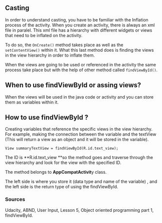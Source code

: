 ## Casting

In order to understand casting, you have to be familiar with the Inflation process of the activity. When you create an activity, there is always an xml file in paralel. This xml file has a hierarchy with different widgets or views that need to be inflated on the activity.

To do so, the `OnCreate()` method takes place as well as the `setContentView()` within it. What this last method does is finding the views in the view hierarchy in order to inflate them.

When the views are going to be used or referenced in the activity the same process take place but with the help of other method called `findViewById()`.

## When to use findViewById or assing views?

When the views will be used in the java code or activity and you can store them as variables within it.

## How to use findViewById ?

Creating variables that reference the specific views in the view hierarchy. For example,  making the connection between the variable and the textView \(This will return a view as an object and it will be stored in the variable\).

```
View summaryTextView = findViewById(R.id.text_view);
```

The ID is  **R.id.text\_view **so the  method goes and traverse through the view hierarchy and look for the view with the specified ID.

The method belongs to **AppCompatActivit**y class.

The left side is where you store it \(data type and name of the variable\) , and the left side is the return type of using the findViewById.



### Sources

Udacity, ABND, User Input, Lesson 5, Object oriented programming part 1, findViewById.




